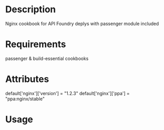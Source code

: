 Description
===========

Nginx cookbook for API Foundry deplys with passenger module included

Requirements
============
passenger & build-essential cookbooks

Attributes
==========

default['nginx']['version'] = "1.2.3"
default['nginx']['ppa'] = "ppa:nginx/stable"

Usage
=====

